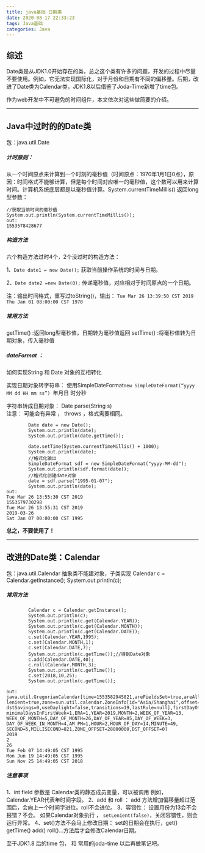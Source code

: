 ```yaml
---
title: java基础 日期类
date: 2020-08-17 22:33:23
tags: Java基础
categories: Java
---
```

## 综述

 Date类是从JDK1.0开始存在的类，总之这个类有许多的问题，开发的过程中尽量不要使用。例如，它无法实现国际化，对于月份和日期有不同的偏移量。后期，改进了Date类为Calendar类，JDK1.8以后借鉴了Joda-Time新增了time包。

作为web开发中不可避免的时间组件，本文依次对这些做简要的介绍。

****
## Java中过时的的Date类

包：java.util.Date

##### 计时原则：
从一个时间原点来计算到一个时刻的毫秒值（时间原点：1970年1月1日0点），原因：时间格式不能够计算，但是每个时间对应唯一的毫秒值，这个数可以用来计算时间。计算机系统底层都是以毫秒值计算。System.currentTimeMillis() 返回long型参数：
```
//获取当前时间的毫秒值
System.out.println(System.currentTimeMillis());
out:
1553578428677
```

<!-- more -->

##### 构造方法

六个构造方法过时4个，2个没过时的构造方法：

1、`Date date1 = new Date();`
获取当前操作系统的时间与日期。

2、`Date date2 =new Date(0);`
传递毫秒值，对应相对于时间原点的一个日期。

注：输出时间格式，重写过toString()，输出：
`Tue Mar 26 13:39:50 CST 2019`
`Thu Jan 01 08:00:00 CST 1970`

##### 常用方法
getTime() :返回long型毫秒值，日期转为毫秒值返回	
setTime() :将毫秒值转为日期对象，传入毫秒值

##### dateFormat ：
如何实现String 和 Date 对象的互相转化

实现日期对象转字符串：
使用SimpleDateFormat`new SimpleDateFormat(“yyyy MM dd HH mm ss”) `年月日 时分秒

字符串转成日期对象：
Date parse(String s) 	
注意：
可能会有异常  ， throws ，格式需要相同。
```
        Date date = new Date();
        System.out.println(date);
        System.out.println(date.getTime());

        date.setTime(System.currentTimeMillis() + 1000);
        System.out.println(date);
        //格式化输出
        SimpleDateFormat sdf = new SimpleDateFormat("yyyy-MM-dd");
        System.out.println(sdf.format(date));
        //格式化创建date对象
        date = sdf.parse("1995-01-07");
        System.out.println(date);
out:
Tue Mar 26 13:55:30 CST 2019
1553579730298
Tue Mar 26 13:55:31 CST 2019
2019-03-26
Sat Jan 07 00:00:00 CST 1995
```
**总之，不要使用了！**
****
## 改进的Date类：Calendar
包：java.util.Calendar
抽象类不能建对象，子类实现
Calendar c = Calendar.getInstance();
System.out.println(c);

##### 常用方法
```
        Calendar c = Calendar.getInstance();
        System.out.println(c);
        System.out.println(c.get(Calendar.YEAR));
        System.out.println(c.get(Calendar.MONTH));
        System.out.println(c.get(Calendar.DATE));
        c.set(Calendar.YEAR,1995);
        c.set(Calendar.MONTH,1);
        c.set(Calendar.DATE,7);
        System.out.println(c.getTime());//得到Date对象
        c.add(Calendar.DATE,40);
        c.roll(Calendar.MONTH,3);
        System.out.println(c.getTime());
        c.set(2018,10,25);
        System.out.println(c.getTime());

out:
java.util.GregorianCalendar[time=1553582945821,areFieldsSet=true,areAllFieldsSet=true,
lenient=true,zone=sun.util.calendar.ZoneInfo[id="Asia/Shanghai",offset=28800000,
dstSavings=0,useDaylight=false,transitions=19,lastRule=null],firstDayOfWeek=1,
minimalDaysInFirstWeek=1,ERA=1,YEAR=2019,MONTH=2,WEEK_OF_YEAR=13,
WEEK_OF_MONTH=5,DAY_OF_MONTH=26,DAY_OF_YEAR=85,DAY_OF_WEEK=3,
DAY_OF_WEEK_IN_MONTH=4,AM_PM=1,HOUR=2,HOUR_OF_DAY=14,MINUTE=49,
SECOND=5,MILLISECOND=821,ZONE_OFFSET=28800000,DST_OFFSET=0]
2019
2
26
Tue Feb 07 14:49:05 CST 1995
Mon Jun 19 14:49:05 CST 1995
Sun Nov 25 14:49:05 CST 2018
```

##### 注意事项
1、int field 参数是 Calendar类的静态成员变量，可以被调用
例如，Calendar.YEAR代表年时间字段。
2、add 和 roll ：
add 方法增加偏移量超过范围后，会向上一个时间字进位。roll不会进位。
3、容错性：
设置月份为13会不会报错？不会。
如果Calendar对象执行 ， `setLenient(false)`，关闭容错性，则会运行异常。
4、set()方法不会马上修改日期：
set的日期会在执行，get() getTime() add() roll()...方法后才会修改Calendar日期。

至于JDK1.8 后的time 包， 和 常用的joda-time 以后再做笔记吧。






